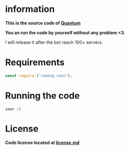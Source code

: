 # information

**This is the source code of [Quantum](https://dsc.gg/quantumbots)**

**You an run the code by yourself without any problem <3.**

I will release it after the bot reach 100+ servers.

# Requirements

```js
const require ("coming soon");

```

# Running the code

`soon :)
`

# License

**Code license located at [license.md](license.md)**
